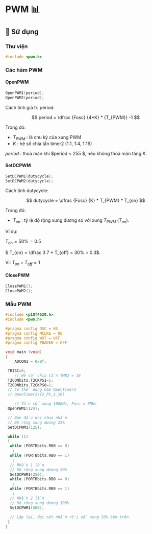 # PWM 📊

## 🚀 Sử dụng

### Thư viện

```c
#include <pwm.h>
```

### Các hàm PWM

#### OpenPWM

```c
OpenPWM1(period);
OpenPWM2(period);
```

Cách tính giá trị period:

$$ period = \dfrac {Fosc} {4*K} * {T_{PWM}} -1 $$

Trong đó:

- $T_{PWM}$ : là chu kỳ của xung PWM
- $K$ : hệ số chia tần timer2 (1:1, 1:4, 1:16)

$period$ : thoả mãn khi $period < 255 $, nếu không thoả mãn tăng $K$.

#### SetDCPWM

```c
SetDCPWM1(dutycycle);
SetDCPWM2(dutycycle);
```

Cách tính dutycycle:

$$ dutycycle = \dfrac {Fosc} {K} * T_{PWM} * T_{on} $$

Trong đó:

- $T_{on}$ : tỷ lệ độ rộng xung dương so với xung $T_{PWM}$ ($T_{on}$).

Ví dụ:

$T_{on} = 50\% = 0.5$

$ T_{on} = \dfrac 3 7 * T_{off} = 30\% = 0.3$.

Vì: $T_{on} + T_{off} = 1$

#### ClosePWM

```c
ClosePWM1();
ClosePWM2();
```

### Mẫu PWM

```c
#include <p18f4520.h>
#include <pwm.h>

#pragma config OSC = HS
#pragma config MCLRE = ON
#pragma config WDT = OFF
#pragma config PBADEN = OFF

void main (void)
{
    ADCON1 = 0x0f;

 TRISC=0;
    // Hệ số chia tần TMR2 = 16
 T2CONbits.T2CKPS1=1;
 T2CONbits.T2CKPS0=1;
 // Có thể dùng hàm OpenTimer2
 // OpenTimer2(T2_PS_1_16)

    // Tần số xung 1000Hz, Fosc = 8MHz
 OpenPWM1(124);

 // Ban đầu khi chưa nhấn
 // Độ rộng xung dương 25%
 SetDCPWM1(125);

 while (1)
 {
  while (PORTBbits.RB0 == 0)
   ;
  while (PORTBbits.RB0 == 1)
   ;
  // Nhấn 1 lần
  // Độ rộng xung dương 50%
  SetDCPWM1(250);
  while (PORTBbits.RB0 == 0)
   ;
  while (PORTBbits.RB0 == 1)
   ;
  // Nhấn 2 lần
  // Độ rộng xung dương 100%
  SetDCPWM1(500);
  
  // Lặp lại, đợi nút nhấn rồi về xung 50% bên trên
 }
}
```
